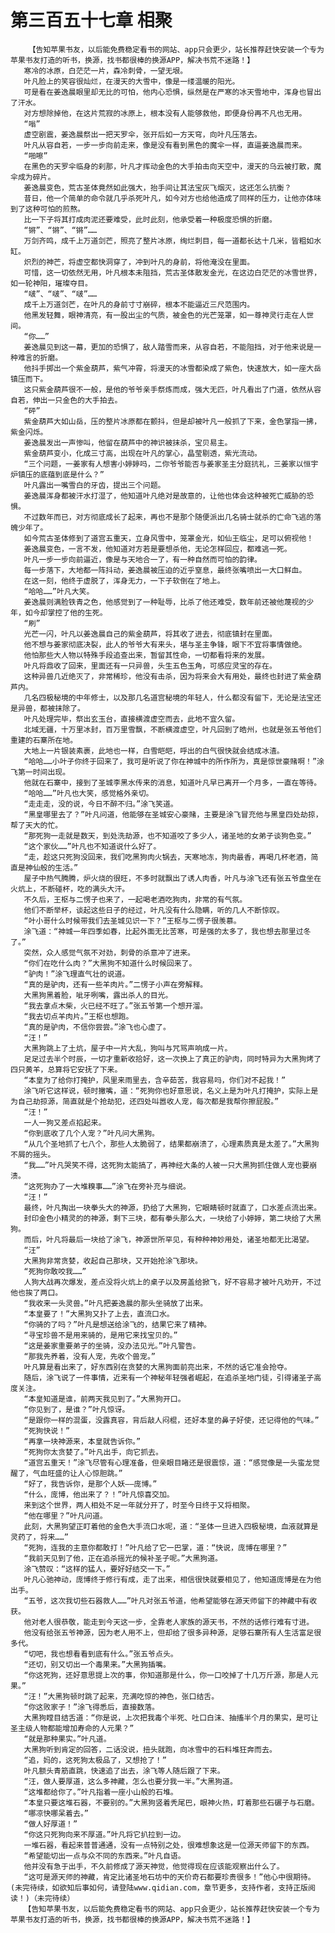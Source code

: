 # 第三百五十七章 相聚
        【告知苹果书友，以后能免费稳定看书的网站、app只会更少，站长推荐赶快安装一个专为苹果书友打造的听书，换源，找书都很棒的换源APP，解决书荒不迷路！】
       寒冷的冰原，白茫茫一片，森冷刺骨，一望无垠。
       叶凡脸上的笑容很灿烂，在漫天的大雪中，像是一缕温暖的阳光。
       可是看在姜逸晨眼里却无比的可怕，他内心恐惧，纵然是在严寒的冰天雪地中，浑身也冒出了汗水。
       对方想除掉他，在这片荒寂的冰原上，根本没有人能够救他，即便身份再不凡也无用。
       “嗡”
       虚空剧震，姜逸晨祭出一把天罗伞，张开后如一方天穹，向叶凡压落去。
       叶凡从容自若，一步一步向前走来，像是没有看到黑色的魔伞一样，直逼姜逸晨而来。
       “啪嚓”
       在黑色的天罗伞临身的刹那，叶凡才挥动金色的大手拍击向天空中，漫天的乌云被打散，魔伞成为碎片。
       姜逸晨变色，荒古圣体竟然如此强大，抬手间让其法宝灰飞烟灭，这还怎么抗衡？
       昔日，他一个简单的命令就几乎杀死叶凡，如今对方也给他造成了同样的压力，让他亦体味到了这种可怕的煎熬。
       比一下子将其打成肉泥还要难受，此时此刻，他承受着一种极度恐惧的折磨。
       “锵”、“锵”、“锵”……
       万剑齐鸣，成千上万道剑芒，照亮了整片冰原，绚烂刺目，每一道都长达十几米，皆粗如水缸。
       炽烈的神芒，将虚空都快洞穿了，冲到叶凡的身前，将他淹没在里面。
       可惜，这一切依然无用，叶凡根本未阻挡，荒古圣体散发金光，在这边白茫茫的冰雪世界，如一轮神阳，璀璨夺目。
       “啵”、“啵”、“啵”……
       成千上万道剑芒，在叶凡的身前寸寸崩碎，根本不能逼近三尺范围内。
       他黑发轻舞，眼神清亮，有一股出尘的气质，被金色的光芒笼罩，如一尊神灵行走在人世间。
       “你……”
       姜逸晨见到这一幕，更加的恐惧了，敌人踏雪而来，从容自若，不能阻挡，对于他来说是一种难言的折磨。
       他抖手掷出一个紫金葫芦，紫气冲霄，将漫天的冰雪都染成了紫色，快速放大，如一座大岳镇压而下。
       这只紫金葫芦很不一般，是他的爷爷亲手祭炼而成，强大无匹，叶凡看出了门道，依然从容自若，伸出一只金色的大手拍去。
       “砰”
       紫金葫芦大如山岳，压的整片冰原都在颤抖，但是却被叶凡一般抓了下来，金色掌指一拂，紫金闪烁。
       姜逸晨发出一声惨叫，他留在葫芦中的神识被抹杀，宝贝易主。
       紫金葫芦变小，化成三寸高，出现在叶凡的掌心，晶莹剔透，紫光流动。
       “三个问题，一姜家有人想害小婷婷吗，二你爷爷能否与姜家圣主分庭抗礼，三姜家以恒宇炉镇压的底蕴到底是什么？”
       叶凡露出一嘴雪白的牙齿，提出三个问题。
       姜逸晨浑身都被汗水打湿了，他知道叶凡绝对是故意的，让他也体会这种被死亡威胁的恐惧。
       不过数年而已，对方彻底成长了起来，再也不是那个随便派出几名骑士就杀的亡命飞逃的落魄少年了。
       如今荒古圣体修到了道宫五重天，立身风雪中，笼罩金光，如仙王临尘，足可以俯视他！
       姜逸晨变色，一言不发，他知道对方若是要想杀他，无论怎样回应，都难逃一死。
       叶凡一步一步向前逼近，像是与天地合一了，有一种自然而可怕的韵律。
       每一步落下，大地都一阵抖动，姜逸晨被压迫的近乎窒息，最终张嘴喷出一大口鲜血。
       在这一刻，他终于虚脱了，浑身无力，一下子软倒在了地上。
       “哈哈……”叶凡大笑。
       姜逸晨则满脸铁青之色，他感觉到了一种耻辱，比杀了他还难受，数年前还被他蔑视的少年，如今却掌控了他的生死。
       “刷”
       光芒一闪，叶凡以姜逸晨自己的紫金葫芦，将其收了进去，彻底镇封在里面。
       他不想与姜家彻底决裂，此人的爷爷大有来头，堪与圣主争锋，眼下不宜将事情做绝。
       他怕那些大人物以特殊手段追查出来，暂留其性命，一切都看将来的发展。
       叶凡将鼎收了回来，里面还有一只异兽，头生五色玉角，可感应灵宝的存在。
       这种异兽几近绝灭了，非常稀珍，他没有击杀，因为将来会大有用处，最终也封进了紫金葫芦内。
       几名四极秘境的中年修士，以及那几名道宫秘境的年轻人，什么都没有留下，无论是法宝还是异兽，都被抹除了。
       叶凡处理完毕，祭出玄玉台，直接横渡虚空而去，此地不宜久留。
       北域无疆，十万里冰封，百万里雪飘，不断横渡虚空，叶凡回到了皓州，也就是张五爷他们重建的石寨所在地。
       大地上一片银装素裹，此地也一样，白雪皑皑，呼出的白气很快就会结成冰渣。
       “哈哈……小叶子你终于回来了，我可是听说了你在神城中的所作所为，真是惊世豪赌啊！”涂飞第一时间出现。
       他就在石寨中，接到了圣城李黑水传来的消息，知道叶凡早已离开一个月多，一直在等待。
       “哈哈……”叶凡也大笑，感觉格外亲切。
       “走走走，没的说，今日不醉不归。”涂飞笑道。
       “黑皇哪里去了？”叶凡问道，他能够在圣城安心豪赌，主要是涂飞冒充他与黑皇四处劫掠，帮了天大的忙。
       “那死狗一走就是数天，到处洗劫源，也不知道咬了多少人，诸圣地的女弟子谈狗色变。”
       “这个家伙……”叶凡也不知道说什么好了。
       “走，趁这只死狗没回来，我们吃黑狗肉火锅去，天寒地冻，狗肉最香，再喝几杯老酒，简直是神仙般的生活。”
       屋子中热气腾腾，炉火烧的很旺，不多时就飘出了诱人肉香，叶凡与涂飞还有张五爷盘坐在火炕上，不断碰杯，吃的满头大汗。
       不久后，王枢与二愣子也来了，一起喝老酒吃狗肉，非常的有气氛。
       他们不断举杯，谈起这些日子的经过，叶凡没有什么隐瞒，听的几人不断惊叹。
       “叶小哥什么时候带我们去圣城见识一下？”王枢与二愣子很羡慕。
       涂飞道：“神城一年四季如春，比起外面无比苦寒，可是强的太多了，我也想去那里过冬了。”
       突然，众人感觉气氛不对劲，刺骨的杀意冲了进来。
       “你们在吃什么肉？”大黑狗不知道什么时候回来了。
       “驴肉！”涂飞理直气壮的说道。
       “真的是驴肉，还有一些羊肉片。”二愣子小声在旁解释。
       大黑狗黑着脸，呲牙咧嘴，露出杀人的目光。
       “我去拿点木柴，火已经不旺了。”张五爷第一个想开溜。
       “我去切点羊肉片。”王枢也想跑。
       “真的是驴肉，不信你尝尝。”涂飞也心虚了。
       “汪！”
       大黑狗跳上了土炕，屋子中一片大乱，狗叫与咒骂声响成一片。
       足足过去半个时辰，一切才重新收拾好，这一次换上了真正的驴肉，同时特异为大黑狗烤了四只黄羊，总算将它安抚了下来。
       “本皇为了给你打掩护，风里来雨里去，含辛茹苦，我容易吗，你们对不起我！”
       涂飞听它这样说，顿时撇嘴，道：“死狗你也好意思说，名义上是为叶凡打掩护，实际上是为自己劫掠源，简直就是个抢劫犯，还四处叫嚣收人宠，每次都是我帮你擦屁股。”
       “汪！”
       一人一狗又差点掐起来。
       “你到底收了几个人宠？”叶凡问大黑狗。
       “从几个圣地抓了七八个，那些人太脆弱了，结果都崩溃了，心理素质真是太差了。”大黑狗不屑的摇头。
       “我……”叶凡哭笑不得，这死狗太能搞了，再神经大条的人被一只大黑狗抓住做人宠也要崩溃。
       “这死狗办了一大堆糗事……”涂飞在旁补充与细说。
       “汪！”
       最终，叶凡掏出一块拳头大的神源，扔给了大黑狗，它眼睛顿时就直了，口水差点流出来。
       封印金色小精灵的的神源，剩下三块，都有拳头那么大，一块给了小婷婷，第二块给了大黑狗。
       而后，叶凡将最后一块给了涂飞，神源世所罕见，有种种神妙用处，诸圣地都无比渴望。
       “汪”
       大黑狗非常贪婪，收起自己那块，又开始抢涂飞那块。
       “死狗你敢咬我……”
       人狗大战再次爆发，差点没将火炕上的桌子以及房盖给掀飞，好不容易才被叶凡劝开，不过他也挨了两口。
       “我收来一头灵兽。”叶凡把姜逸晨的那头坐骑放了出来。
       “本皇要了！”大黑狗又扑了上去，直流口水。
       “你骑的了吗？”叶凡是想送给涂飞的，结果它来了精神。
       “寻宝珍兽不是用来骑的，是用它来找宝贝的。”
       “这是姜家重要弟子的坐骑，没办法见光。”叶凡警告。
       “那我先养着，没有人宠，先收个兽宠。”
       叶凡算是看出来了，好东西别在贪婪的大黑狗面前亮出来，不然的话它准会抢夺。
       随后，涂飞说了一件事情，近来有一个神秘年轻强者崛起，在追杀圣地门徒，引得诸圣子高度关注。
       “本皇知道是谁，前两天我见到了。”大黑狗开口。
       “你见到了，是谁？”叶凡惊讶。
       “是跟你一样的混蛋，没露真容，背后敲人闷棍，还好本皇的鼻子好使，还记得他的气味。”
       “死狗快说！”
       “再拿一块神源来，本皇就告诉你。”
       “死狗你太贪婪了。”叶凡出手，向它抓去。
       “道宫五重天！”涂飞尽管有心理准备，但亲眼目睹还是很震惊，道：“感觉像是一头蛮龙觉醒了，气血旺盛的让人心惊胆跳。”
       “好了，我告诉你，是那个人妖——庞博。”
       “什么，庞博，他出来了？！”叶凡惊喜交加。
       来到这个世界，两人相处不足一年就分开了，时至今日终于又将相聚。
       “他在哪里？”叶凡问道。
       此刻，大黑狗望正盯着他的金色大手流口水呢，道：“圣体一旦进入四极秘境，血液就算是灵药了，将来……”
       “死狗，连我的主意你都敢打！”叶凡给了它一巴掌，道：“快说，庞博在哪里？”
       “我前天见到了他，正在追杀摇光的候补圣子呢。”大黑狗道。
       涂飞赞叹：“这样的猛人，要好好结交一下。”
       叶凡心驰神动，庞博终于修行有成，走了出来，相信很快就要相见了，他知道庞博是在为他出手。
       “五爷，这次我切些石器救人……”叶凡对张五爷道，他希望能够在源天师留下的神藏中有收获。
       他对老人很恭敬，能走到今天这一步，全靠老人家族的源天书，不然的话修行难有寸进。
       他没有给张五爷神源，因为老人用不上，但却给了很多异种源，足够石寨所有人生活富足很多代。
       “切吧，我也想看看到底有什么。”张五爷点头。
       “还切，别又切出一个毒果来。”大黑狗插嘴。
       “你这死狗，还好意思提上次的事，你知道那是什么，你一口咬掉了十几万斤源，那是人元果。”
       “汪！”大黑狗顿时跳了起来，充满吃惊的神色，张口结舌。
       “你这败家子！”涂飞得悉后，直接数落。
       大黑狗瞠目结舌道：“你是说，上次把我毒个半死、吐口白沫、抽搐半个月的果实，是可让圣主级人物都能增加寿命的人元果？”
       “就是那种果实。”叶凡道。
       大黑狗听到肯定的回答，二话没说，扭头就跑，向冰雪中的石料堆狂奔而去。
       “追，妈的，这死狗太极品了，又想抢了！”
       叶凡额头青筋直跳，快速追了出去，涂飞等人随后跟了下来。
       “汪，做人要厚道，这么多神藏，怎么也要分我一半。”大黑狗道。
       “这堆都给你了。”叶凡指着一座小山般的石堆。
       “本皇只要这堆石器，不要别的。”大黑狗竖着秃尾巴，眼神火热，盯着那些石碾子与石磨。
       “哪凉快哪呆着去。”
       “做人好厚道！”
       “你这只死狗向来不厚道。”叶凡将它扒拉到一边。
       一堆石器，看起来普普通通，没有一点特别之处，很难想象这是一位源天师留下的东西。
       “希望能切出一点与众不同的东西来。”叶凡自语。
       他并没有急于出手，不久前修成了源天神觉，他觉得现在应该能观察出什么了。
       “这可是源天师的神藏，肯定比诸圣地石坊中的天价奇石都要珍贵很多！”他心中很期待。(未完待续，如欲知后事如何，请登陆www.qidian.com，章节更多，支持作者，支持正版阅读！)（未完待续）
       【告知苹果书友，以后能免费稳定看书的网站、app只会更少，站长推荐赶快安装一个专为苹果书友打造的听书，换源，找书都很棒的换源APP，解决书荒不迷路！】
